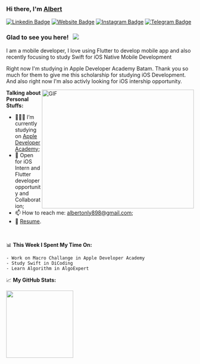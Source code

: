 ### Hi there, I'm <a href="https://zynhrus.github.io/#/" target="_blank">Albert</a> <img src="https://media.giphy.com/media/hvRJCLFzcasrR4ia7z/giphy.gif" width="15px">

[![Linkedin Badge](https://img.shields.io/badge/-LinkedIn-0e76a8?style=flat-square&logo=Linkedin&logoColor=white)](https://www.linkedin.com/in/albertonly/)
[![Website Badge](https://img.shields.io/badge/Website-3b5998?style=flat-square&logo=google-chrome&logoColor=white)](https://zynhrus.github.io/#/)
[![Instagram Badge](https://img.shields.io/badge/-Instagram-e4405f?style=flat-square&logo=Instagram&logoColor=white)](https://www.instagram.com/albert_onlyy/)
[![Telegram Badge](https://img.shields.io/badge/-Telegram-0088cc?style=flat-square&logo=Telegram&logoColor=white)](https://t.me/albertOnly)

### Glad to see you here! &nbsp; ![](https://visitor-badge.glitch.me/badge?page_id=zynhrus)

I am a mobile developer, I love using Flutter to develop mobile app and also recently focusing to study Swift for iOS Native Mobile Development 

Right now I'm studying in Apple Developer Academy Batam. Thank you so much for them to give me this scholarship for studying iOS Development. And also right now I'm also activly looking for iOS intership opportunity.

<img align="right" alt="GIF" src="https://github.com/Gapur/Gapur/blob/master/coding.gif?raw=true" width="408" height="318" />
  

**Talking about Personal Stuffs:**

- 👨🏻‍💻 I’m currently studying on [Apple Developer Academy](https://www.infinitelearning.id/);
- 💬 Open for iOS Intern and Flutter developer opportunity and Collaboration;
- 📫 How to reach me: albertonly898@gmail.com;
- 📝 [Resume](https://drive.google.com/file/d/1VJG5FlSrtXRY3DVgOkb9Jt7Z2Yye5HOu/view?usp=sharing).

</br>

📊 **This Week I Spent My Time On:**
<!--START_SECTION:waka-->
```text
- Work on Macro Challange in Apple Developer Academy
- Study Swift in DiCoding
- Learn Algorithm in AlgoExpert
```
<!--END_SECTION:waka-->


📈 **My GitHub Stats:**

<p>
  <img height="180em" src="https://github-readme-stats.vercel.app/api?username=Zynhrus&show_icons=true&hide_border=true&&count_private=true&include_all_commits=true" />
</p>
